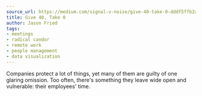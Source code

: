 ```yaml
---
source_url: https://medium.com/signal-v-noise/give-40-take-0-dddf5ffb2aaa
title: Give 40, Take 0
author: Jason Fried
tags:
- meetings
- radical candor
- remote work
- people management
- data visualization
---
```


Companies protect a lot of things, yet many of them are guilty of one glaring omission. Too often, there's something they leave wide open and vulnerable: their employees' time. 
